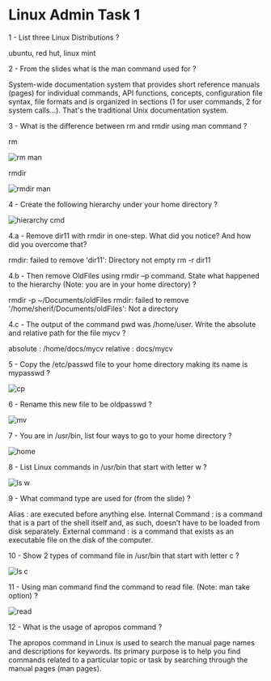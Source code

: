 # Linux Admin Task 1

1 - List three Linux Distributions ?

ubuntu, red hut, linux mint

2 - From the slides what is the man command used for ?

System-wide documentation system that provides short reference manuals (pages) for individual
commands, API functions, concepts, configuration file syntax, file formats and is organized in sections
(1 for user commands, 2 for system calls...). That's the traditional Unix documentation system.

3 - What is the difference between rm and rmdir using man command ?

rm 

![rm man](https://github.com/Khedr05/ITI_Android_Automotive_Track/blob/main/00_Embedded_Linux/00_AdminLinux_Task1/00_Snip/man%20rm.png)

rmdir

![rmdir man](https://github.com/Khedr05/ITI_Android_Automotive_Track/blob/main/00_Embedded_Linux/00_AdminLinux_Task1/00_Snip/man%20rmdir.png)

4 - Create the following hierarchy under your home directory ? 

![hierarchy cmd](https://github.com/Khedr05/ITI_Android_Automotive_Track/blob/main/00_Embedded_Linux/00_AdminLinux_Task1/00_Snip/create%20hierarchy.png)

4.a - Remove dir11 with rmdir in one-step. What did you notice? And how did you
overcome that?

rmdir: failed to remove 'dir11': Directory not empty
rm -r dir11

4.b - Then remove OldFiles using rmdir –p command. State what happened to the
hierarchy (Note: you are in your home directory) ?

rmdir -p ~/Documents/oldFiles
rmdir: failed to remove '/home/sherif/Documents/oldFiles': Not a directory

4.c - The output of the command pwd was /home/user. Write the absolute and
relative path for the file mycv ?

absolute : /home/docs/mycv
relative : docs/mycv

5 - Copy the /etc/passwd file to your home directory making its name is mypasswd ? 

![cp](https://github.com/Khedr05/ITI_Android_Automotive_Track/blob/main/00_Embedded_Linux/00_AdminLinux_Task1/00_Snip/copy.png)

6 - Rename this new file to be oldpasswd ? 

![mv](https://github.com/Khedr05/ITI_Android_Automotive_Track/blob/main/00_Embedded_Linux/00_AdminLinux_Task1/00_Snip/move.png)

7 - You are in /usr/bin, list four ways to go to your home directory ? 

![home](https://github.com/Khedr05/ITI_Android_Automotive_Track/blob/main/00_Embedded_Linux/00_AdminLinux_Task1/00_Snip/4%20ways%20to%20home.png)

8 - List Linux commands in /usr/bin that start with letter w ? 

![ls w](https://github.com/Khedr05/ITI_Android_Automotive_Track/blob/main/00_Embedded_Linux/00_AdminLinux_Task1/00_Snip/list%20w%20in%20bin.png)

9 - What command type are used for (from the slide) ? 

Alias : are executed before anything else.
Internal Command : is a command that is a part of the shell itself and, as such,
doesn’t have to be loaded from disk separately.
External command : is a command that exists as an executable file on the
disk of the computer.

10 - Show 2 types of command file in /usr/bin that start with letter c ? 

![ls c](https://github.com/Khedr05/ITI_Android_Automotive_Track/blob/main/00_Embedded_Linux/00_AdminLinux_Task1/00_Snip/list%20c%20in%20bin.png)

11 - Using man command find the command to read file. (Note: man take option) ?

![read](https://github.com/Khedr05/ITI_Android_Automotive_Track/blob/main/00_Embedded_Linux/00_AdminLinux_Task1/00_Snip/man%20read.png)

12 - What is the usage of apropos command ?

The apropos command in Linux is used to search the manual page names and descriptions for keywords. Its primary purpose is to help you find commands related to a particular topic or task by searching through the manual pages (man pages).











